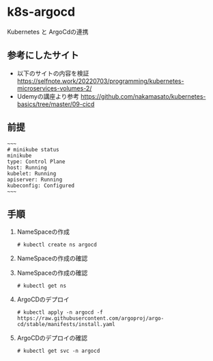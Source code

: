 # k8s-argocd
Kubernetes と ArgoCdの連携

## 参考にしたサイト
- 以下のサイトの内容を検証
    https://selfnote.work/20220703/programming/kubernetes-microservices-volumes-2/
- Udemyの講座より参考
    https://github.com/nakamasato/kubernetes-basics/tree/master/09-cicd

## 前提
    ~~~
    # minikube status 
    minikube
    type: Control Plane
    host: Running
    kubelet: Running
    apiserver: Running
    kubeconfig: Configured
    ~~~
## 手順
1. NameSpaceの作成
    ~~~
    # kubectl create ns argocd
    ~~~
   
1. NameSpaceの作成の確認

1. NameSpaceの作成の確認
   ~~~
   # kubectl get ns
   ~~~

1. ArgoCDのデプロイ
   ~~~
   # kubectl apply -n argocd -f https://raw.githubusercontent.com/argoproj/argo-cd/stable/manifests/install.yaml
   ~~~

1. ArgoCDのデプロイの確認
   ~~~
   # kubectl get svc -n argocd
   ~~~
